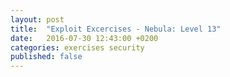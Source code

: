 ```yaml
---
layout: post
title:  "Exploit Excercises - Nebula: Level 13"
date:   2016-07-30 12:43:00 +0200
categories: exercises security
published: false
---
```



